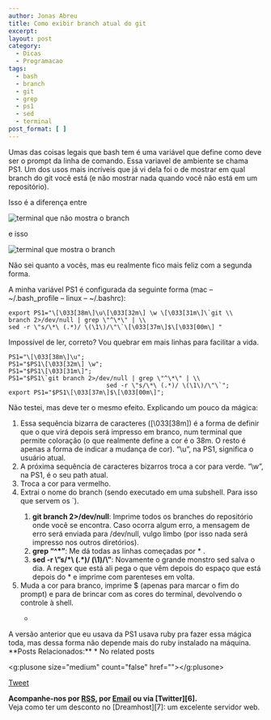```yaml
---
author: Jonas Abreu
title: Como exibir branch atual do git
excerpt:
layout: post
category:
  - Dicas
  - Programacao
tags:
  - bash
  - branch
  - git
  - grep
  - ps1
  - sed
  - terminal
post_format: [ ]
---
```

Umas das coisas legais que bash tem é uma variável que define como deve ser o prompt da linha de comando. Essa variavel de ambiente se chama PS1. Um dos usos mais incríveis que já vi dela foi o de mostrar em qual branch do git você está (e não mostrar nada quando você não está em um repositório).

Isso é a diferença entre

![terminal que não mostra o branch][1]

e isso

![terminal que mostra o branch][2]

Não sei quanto a vocês, mas eu realmente fico mais feliz com a segunda forma.

A minha variável PS1 é configurada da seguinte forma (mac – ~/.bash_profile – linux – ~/.bashrc):

    export PS1="\[\033[38m\]\u\[\033[32m\] \w \[\033[31m\]\`git \\
    branch 2>/dev/null | grep \"^\*\" | \\
    sed -r \"s/\*\ (.*)/ \(\1\)/\"\`\[\033[37m\]$\[\033[00m\] "
    

Impossível de ler, correto? Vou quebrar em mais linhas para facilitar a vida.

    PS1="\[\033[38m\]\u";
    PS1="$PS1\[\033[32m\] \w";
    PS1="$PS1\[\033[31m\]";
    PS1="$PS1\`git branch 2>/dev/null | grep \"^\*\" | \\
                               sed -r \"s/\*\ (.*)/ \(\1\)/\"\`";
    export PS1="$PS1\[\033[37m\]$\[\033[00m\]";
    

Não testei, mas deve ter o mesmo efeito. Explicando um pouco da mágica:

1.  Essa sequência bizarra de caracteres (\[\033[38m\]) é a forma de definir que o que virá depois será impresso em branco, num terminal que permite coloração (o que realmente define a cor é o 38m. O resto é apenas a forma de indicar a mudança de cor). “\u”, na PS1, significa o usuário atual. 
2.  A próxima sequência de caracteres bizarros troca a cor para verde. “\w”, na PS1, é o seu path atual. 
3.  Troca a cor para vermelho. 
4.  Extrai o nome do branch (sendo executado em uma subshell. Para isso que servem os \`).</p> 
    1.  **git branch 2>/dev/null**: Imprime todos os branches do repositório onde você se encontra. Caso ocorra algum erro, a mensagem de erro será enviada para /dev/null, vulgo limbo (por isso nada será impresso nos outros diretórios). 
    2.  **grep “^\*”**: Me dá todas as linhas começadas por * . 
    3.  **sed -r \”s/\*\ (.*)/ \(\1\)/\”**: Novamente o grande monstro sed salva o dia. A regex que está ali pega o que vêm depois do espaço que está depois do * e imprime com parenteses em volta. 
5.  Muda a cor para branco, imprime $ (apenas para marcar o fim do prompt) e para de brincar com as cores do terminal, devolvendo o controle à shell.</p> 
    *   </ol> 
        A versão anterior que eu usava da PS1 usava ruby pra fazer essa mágica toda, mas dessa forma não depende mais do ruby instalado na máquina. 
        **Posts Relacionados:** 
        *   No related posts
        
        <g:plusone size="medium" count="false" href=""></g:plusone> 
        
        [Tweet][3] 
        
        
        
        
        
        **Acompanhe-nos por [ RSS][4], por [Email][5] ou via [Twitter][6].**  
        Veja como ter um desconto no [Dreamhost][7]: um excelente servidor web.

 [1]: http://vidageek.net/public/images/sem_branch.png
 [2]: http://vidageek.net/public/images/com_branch.png
 [3]: https://twitter.com/share
 [4]: http://feeds.feedburner.com/VidaGeek
 [5]: http://feedburner.google.com/fb/a/mailverify?uri=VidaGeek&loc=pt_BR


